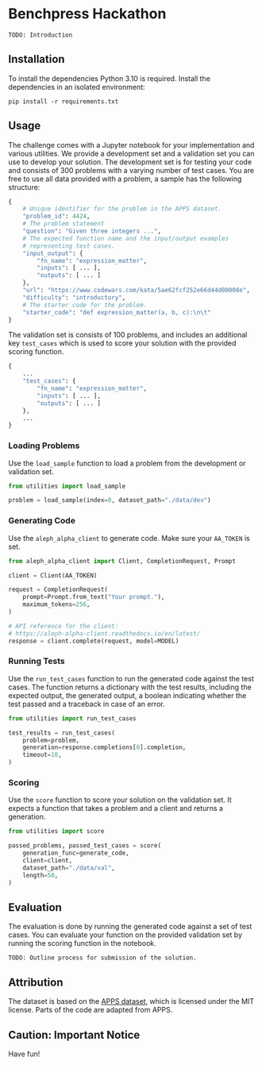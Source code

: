 # Benchpress Hackathon

```
TODO: Introduction
```

## Installation

To install the dependencies Python 3.10 is required.
Install the dependencies in an isolated environment:

```
pip install -r requirements.txt
```

## Usage

The challenge comes with a Jupyter notebook for your implementation and various utilities.
We provide a development set and a validation set you can use to develop your solution.
The development set is for testing your code and consists of 300 problems with a varying number of test cases.
You are free to use all data provided with a problem, a sample has the following structure:

```python
{
    # Unique identifier for the problem in the APPS dataset.
    "problem_id": 4424,
    # The problem statement
    "question": "Given three integers ...",
    # The expected function name and the input/output examples
    # representing test cases.
    "input_output": {
        "fn_name": "expression_matter",
        "inputs": [ ... ],
        "outputs": [ ... ]
    },
    "url": "https://www.codewars.com/kata/5ae62fcf252e66d44d00008e",
    "difficulty": "introductory",
    # The starter code for the problem.
    "starter_code": "def expression_matter(a, b, c):\n\t"
}
```

The validation set is consists of 100 problems, and includes an additional key `test_cases` which is used to score your solution with the provided scoring function.

```python
{
    ...
    "test_cases": {
        "fn_name": "expression_matter",
        "inputs": [ ... ],
        "outputs": [ ... ]
    },
    ...
}
```

### Loading Problems

Use the `load_sample` function to load a problem from the development or validation set.

```python
from utilities import load_sample

problem = load_sample(index=0, dataset_path="./data/dev")
```

### Generating Code

Use the `aleph_alpha_client` to generate code.
Make sure your `AA_TOKEN` is set.

```python
from aleph_alpha_client import Client, CompletionRequest, Prompt

client = Client(AA_TOKEN)

request = CompletionRequest(
    prompt=Prompt.from_text("Your prompt."),
    maximum_tokens=256,
)

# API reference for the client:
# https://aleph-alpha-client.readthedocs.io/en/latest/
response = client.complete(request, model=MODEL)
```

### Running Tests

Use the `run_test_cases` function to run the generated code against the test cases.
The function returns a dictionary with the test results, including the expected output, the generated output, a boolean indicating whether the test passed and a traceback in case of an error.

```python
from utilities import run_test_cases

test_results = run_test_cases(
    problem=problem, 
    generation=response.completions[0].completion, 
    timeout=10,
)
```

### Scoring

Use the `score` function to score your solution on the validation set.
It expects a function that takes a problem and a client and returns a generation.

```python
from utilities import score

passed_problems, passed_test_cases = score(
    generation_func=generate_code, 
    client=client,
    dataset_path="./data/val", 
    length=50,
)
```

## Evaluation

The evaluation is done by running the generated code against a set of test cases. 
You can evaluate your function on the provided validation set by running the scoring function in the notebook.

```
TODO: Outline process for submission of the solution.
```

## Attribution

The dataset is based on the [APPS dataset](https://github.com/hendrycks/apps), which is licensed under the MIT license. 
Parts of the code are adapted from APPS.

## Caution: Important Notice

Have fun!
